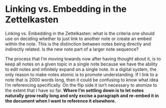 # Linking vs. Embedding in the Zettelkasten 
Linking vs. Embedding in the Zettelkasten: what is the criteria one should use on deciding whether to just link to another note or create an embed within the note. This is the distinction between notes being directly and indirectly related. Is the new note part of a larger note sequence?

The process that I’m moving towards now after having thought about it, is to keep all notes on a given topic in a single note because we have the ability to edit notes and infinitely expand on a single note. In a digital system, the only reason to make notes atomic is to promote understanding. If I link to a note that is 2000 words long, then it could be confusing to know what idea I’m referencing specifically. On the flip side it isn’t necessary to atomize to the extent that I have so far. **Where I’m settling down is to let notes naturally grow really long and only excise a paragraph and re-embed it in the document when I want to reference it elsewhere.**